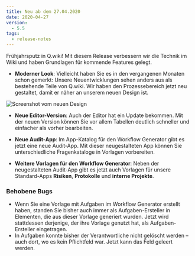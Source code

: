 ```yaml
---
title: Neu ab dem 27.04.2020
date: 2020-04-27
version:
  - 5.5
tags:
  - release-notes
---
```


Frühjahrsputz in Q.wiki! Mit diesem Release verbessern wir die Technik im Wiki und haben Grundlagen für kommende Features gelegt.

- **Moderner Look**: Vielleicht haben Sie es in den vergangenen Monaten schon gemerkt: Unsere Neuentwicklungen sehen anders aus als bestehende Teile von Q.wiki. Wir haben den Prozessebereich jetzt neu gestaltet, damit er näher an unserem neuen Design ist.

![Screenshot vom neuen Design](/images/release-notes/5_5_redesign.jpg)

- **Neue Editor-Version**: Auch der Editor hat ein Update bekommen. Mit der neuen Version können Sie vor allem Tabellen deutlich schneller und einfacher als vorher bearbeiten.

- **Neue Audit-App**: Im App-Katalog für den Workflow Generator gibt es jetzt eine neue Audit-App. Mit dieser neugestalteten App können Sie unterschiedliche Fragenkataloge in Vorlagen vorbereiten.

- **Weitere Vorlagen für den Workflow Generator**: Neben der neugestalteten Audit-App gibt es jetzt auch Vorlagen für unsere Standard-Apps **Risiken**, **Protokolle** und **interne Projekte**.

### Behobene Bugs

- Wenn Sie eine Vorlage mit Aufgaben im Workflow Generator erstellt haben, standen Sie bisher auch immer als Aufgaben-Ersteller in Elementen, die aus dieser Vorlage generiert wurden. Jetzt wird stattdessen derjenige, der ihre Vorlage genutzt hat, als Aufgaben-Ersteller eingetragen.
- In Aufgaben konnte bisher der Verantwortliche nicht gelöscht werden – auch dort, wo es kein Pflichtfeld war. Jetzt kann das Feld geleert werden.
